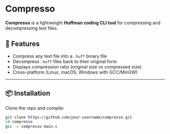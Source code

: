 # Compresso

**Compresso** is a lightweight  **Huffman coding CLI tool** for compressing and decompressing text files.  

## 🚀 Features
- Compress any text file into a `.huff` binary file  
- Decompress `.huff` files back to their original form  
- Displays compression ratio (original size vs compressed size)    
- Cross-platform (Linux, macOS, Windows with GCC/MinGW)  

---

## 📦 Installation

Clone the repo and compile:

```bash
git clone https://github.com/your-username/compresso.git
cd compresso
gcc -o compresso main.c
